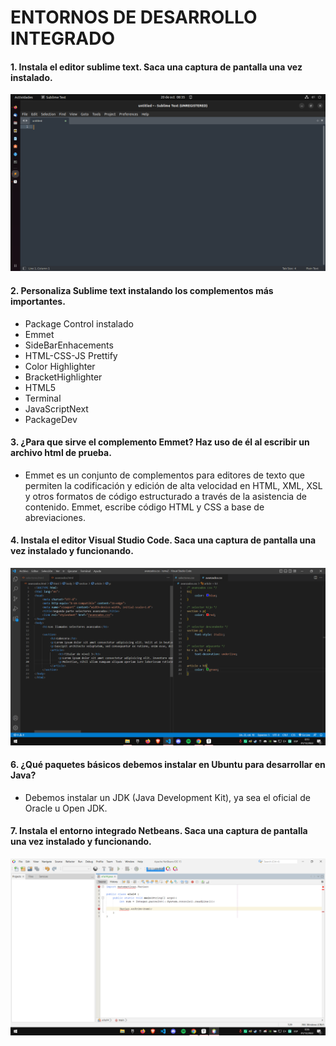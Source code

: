 # ENTORNOS DE DESARROLLO INTEGRADO

#### 1. Instala el editor sublime text. Saca una captura de pantalla una vez instalado.

<img src="./sublime.png">

#### 2. Personaliza Sublime text instalando los complementos más importantes. 

- Package Control instalado
- Emmet
- SideBarEnhacements
- HTML-CSS-JS Prettify
- Color Highlighter
- BracketHighlighter
- HTML5
- Terminal
- JavaScriptNext
- PackageDev

#### 3. ¿Para que sirve el complemento **Emmet**? Haz uso de él al escribir un archivo html de prueba.

- Emmet es un conjunto de complementos para editores de texto que permiten la codificación y edición de alta  velocidad en HTML, XML, XSL y otros formatos de código estructurado a  través de la asistencia de contenido. Emmet, escribe código HTML y CSS a base de abreviaciones.

#### 4. Instala el editor Visual Studio Code. Saca una captura de pantalla una vez instalado y funcionando.

<img src="./code.png">

#### 6. ¿Qué paquetes básicos debemos instalar en Ubuntu para desarrollar en Java?

- Debemos instalar un JDK (Java Development Kit), ya sea el oficial de Oracle u Open JDK.

#### 7. Instala el entorno integrado Netbeans. Saca una captura de pantalla una vez instalado y funcionando.

<img src="./netbeans.png">

